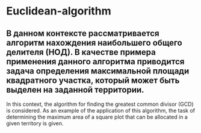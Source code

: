 # Euclidean-algorithm
В данном контексте рассматривается алгоритм нахождения наибольшего общего делителя (НОД). В качестве примера применения данного алгоритма приводится задача определения максимальной площади квадратного участка, который может быть выделен на заданной территории.
---------------------------------------
In this context, the algorithm for finding the greatest common divisor (GCD) is considered. As an example of the application of this algorithm, the task of determining the maximum area of a square plot that can be allocated in a given territory is given.
